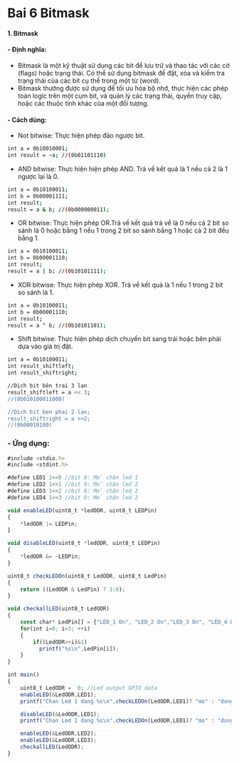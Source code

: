 
# Bai 6 Bitmask
#### 1. Bitmask
#### - Định nghĩa:
 - Bitmask là một kỹ thuật sử dụng các bit để lưu trữ và thao tác với các cờ (flags) hoặc trạng thái. Có thể sử dụng bitmask để đặt, xóa và kiểm tra trạng thái của các bit cụ thể trong một từ (word).
- Bitmask thường được sử dụng để tối ưu hóa bộ nhớ, thực hiện các phép toán logic trên một cụm bit, và quản lý các trạng thái, quyền truy cập, hoặc các thuộc tính khác của một đối tượng.
#### - Cách dùng:
- Not bitwise: Thực hiện phép đảo ngược bit.
```bash
int a = 0b10010001;
int result = ~a; //(0b01101110)
```
- AND bitwise: Thực hiện hiện phép AND. Trả về kết quả là 1 nếu cả 2 là 1 ngược lại là 0.
```bash
int a = 0b10100011;
int b = 0b00001111;
int result;
result = a & b; //(0b000000011);
```
- OR bitwise: Thực hiện phép OR.Trả về kết quả trả về là 0 nếu cả 2 bit so sánh là 0 hoặc bằng 1 nếu 1 trong 2 bit so sánh bằng 1 hoặc cả 2 bit đều bằng 1.
```bash
int a = 0b10100011;
int b = 0b00001110;
int result;
result = a | b; //(0b10101111);
```
- XOR bitwise: Thực hiện phép XOR. Trả về kết quả là 1 nếu 1 trong 2 bit so sánh là 1.
```bash
int a = 0b10100011;
int b = 0b00001110;
int result;
result = a ^ b; //(0b10101101);
```
- Shift bitwise: Thực hiện phép dịch chuyển bit sang trái hoặc bên phải dựa vào giá trị đặt.
```bash
int a = 0b10100011;
int result_shiftleft;
int result_shiftright;

//Dịch bit bên trai 3 lan
result_shiftleft = a << 3;
//(0b010100011000)

//Dich bit ben phai 2 lan;
result_shiftright = a >>2;
//(0b00010100)
```
### - Ứng dụng:
```javascript
#include <stdio.h>
#include <stdint.h>

#define LED1 1<<0 //bit 0: Mở chân led 1
#define LED2 1<<1 //bit 0: Mở chân led 2
#define LED3 1<<2 //bit 0: Mở chân led 2
#define LED4 1<<3 //bit 0: Mở chân led 2

void enableLED(uint8_t *ledODR, uint8_t LEDPin)
{
    *ledODR |= LEDPin;
}

void disableLED(uint8_t *ledODR, uint8_t LEDPin)
{
    *ledODR &= ~LEDPin;
}

uint8_t checkLEDOn(uint8_t LedODR, uint8_t LedPin)
{
    return ((LedODR & LedPin) ? 1:0);
}

void checkallLED(uint8_t LedODR)
{
    const char* LedPin[] = {"LED_1 On", "LED_2 On","LED_3 On", "LED_4 On"};
    for(int i=0; i<3; ++i)
    {
        if((LedODR>>i)&1)
          printf("%s\n",LedPin[i]);
    }
}

int main()
{
    uint8_t LedODR =  0; //Led output GPIO data
    enableLED(&LedODR,LED1);
    printf("Chan Led 1 dang %s\n",checkLEDOn(LedODR,LED1)? "mo" : "dong");

    disableLED(&LedODR,LED1);
    printf("Chan Led 1 dang %s\n",checkLEDOn(LedODR,LED1)? "mo" : "dong");

    enableLED(&LedODR,LED2);
    enableLED(&LedODR,LED3);
    checkallLED(LedODR);
}
```

